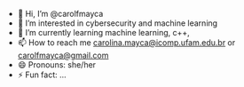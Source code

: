 - 👋 Hi, I’m @carolfmayca
- 👀 I’m interested in cybersecurity and machine learning
- 🌱 I’m currently learning machine learning, c++, 
- 📫 How to reach me carolina.mayca@icomp.ufam.edu.br or carolfmayca@gmail.com
- 😄 Pronouns: she/her
- ⚡ Fun fact: ...

<!---
carolfmayca/carolfmayca is a ✨ special ✨ repository because its `README.md` (this file) appears on your GitHub profile.
You can click the Preview link to take a look at your changes.
--->

